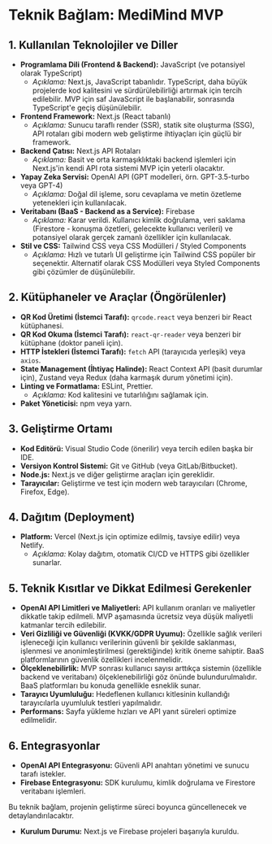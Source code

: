 # Teknik Bağlam: MediMind MVP

## 1. Kullanılan Teknolojiler ve Diller

*   **Programlama Dili (Frontend & Backend):** JavaScript (ve potansiyel olarak TypeScript)
    *   *Açıklama:* Next.js, JavaScript tabanlıdır. TypeScript, daha büyük projelerde kod kalitesini ve sürdürülebilirliği artırmak için tercih edilebilir. MVP için saf JavaScript ile başlanabilir, sonrasında TypeScript'e geçiş düşünülebilir.
*   **Frontend Framework:** Next.js (React tabanlı)
    *   *Açıklama:* Sunucu taraflı render (SSR), statik site oluşturma (SSG), API rotaları gibi modern web geliştirme ihtiyaçları için güçlü bir framework.
*   **Backend Çatısı:** Next.js API Rotaları
    *   *Açıklama:* Basit ve orta karmaşıklıktaki backend işlemleri için Next.js'in kendi API rota sistemi MVP için yeterli olacaktır.
*   **Yapay Zeka Servisi:** OpenAI API (GPT modelleri, örn. GPT-3.5-turbo veya GPT-4)
    *   *Açıklama:* Doğal dil işleme, soru cevaplama ve metin özetleme yetenekleri için kullanılacak.
*   **Veritabanı (BaaS - Backend as a Service):** Firebase
    *   *Açıklama:* Karar verildi. Kullanıcı kimlik doğrulama, veri saklama (Firestore - konuşma özetleri, gelecekte kullanıcı verileri) ve potansiyel olarak gerçek zamanlı özellikler için kullanılacak.
*   **Stil ve CSS:** Tailwind CSS veya CSS Modülleri / Styled Components
    *   *Açıklama:* Hızlı ve tutarlı UI geliştirme için Tailwind CSS popüler bir seçenektir. Alternatif olarak CSS Modülleri veya Styled Components gibi çözümler de düşünülebilir.

## 2. Kütüphaneler ve Araçlar (Öngörülenler)

*   **QR Kod Üretimi (İstemci Tarafı):** `qrcode.react` veya benzeri bir React kütüphanesi.
*   **QR Kod Okuma (İstemci Tarafı):** `react-qr-reader` veya benzeri bir kütüphane (doktor paneli için).
*   **HTTP İstekleri (İstemci Tarafı):** `fetch` API (tarayıcıda yerleşik) veya `axios`.
*   **State Management (İhtiyaç Halinde):** React Context API (basit durumlar için), Zustand veya Redux (daha karmaşık durum yönetimi için).
*   **Linting ve Formatlama:** ESLint, Prettier.
    *   *Açıklama:* Kod kalitesini ve tutarlılığını sağlamak için.
*   **Paket Yöneticisi:** npm veya yarn.

## 3. Geliştirme Ortamı

*   **Kod Editörü:** Visual Studio Code (önerilir) veya tercih edilen başka bir IDE.
*   **Versiyon Kontrol Sistemi:** Git ve GitHub (veya GitLab/Bitbucket).
*   **Node.js:** Next.js ve diğer geliştirme araçları için gereklidir.
*   **Tarayıcılar:** Geliştirme ve test için modern web tarayıcıları (Chrome, Firefox, Edge).

## 4. Dağıtım (Deployment)

*   **Platform:** Vercel (Next.js için optimize edilmiş, tavsiye edilir) veya Netlify.
    *   *Açıklama:* Kolay dağıtım, otomatik CI/CD ve HTTPS gibi özellikler sunarlar.

## 5. Teknik Kısıtlar ve Dikkat Edilmesi Gerekenler

*   **OpenAI API Limitleri ve Maliyetleri:** API kullanım oranları ve maliyetler dikkatle takip edilmeli. MVP aşamasında ücretsiz veya düşük maliyetli katmanlar tercih edilebilir.
*   **Veri Gizliliği ve Güvenliği (KVKK/GDPR Uyumu):** Özellikle sağlık verileri işleneceği için kullanıcı verilerinin güvenli bir şekilde saklanması, işlenmesi ve anonimleştirilmesi (gerektiğinde) kritik öneme sahiptir. BaaS platformlarının güvenlik özellikleri incelenmelidir.
*   **Ölçeklenebilirlik:** MVP sonrası kullanıcı sayısı arttıkça sistemin (özellikle backend ve veritabanı) ölçeklenebilirliği göz önünde bulundurulmalıdır. BaaS platformları bu konuda genellikle esneklik sunar.
*   **Tarayıcı Uyumluluğu:** Hedeflenen kullanıcı kitlesinin kullandığı tarayıcılarla uyumluluk testleri yapılmalıdır.
*   **Performans:** Sayfa yükleme hızları ve API yanıt süreleri optimize edilmelidir.

## 6. Entegrasyonlar

*   **OpenAI API Entegrasyonu:** Güvenli API anahtarı yönetimi ve sunucu tarafı istekler.
*   **Firebase Entegrasyonu:** SDK kurulumu, kimlik doğrulama ve Firestore veritabanı işlemleri.

Bu teknik bağlam, projenin geliştirme süreci boyunca güncellenecek ve detaylandırılacaktır.

*   **Kurulum Durumu:** Next.js ve Firebase projeleri başarıyla kuruldu. 